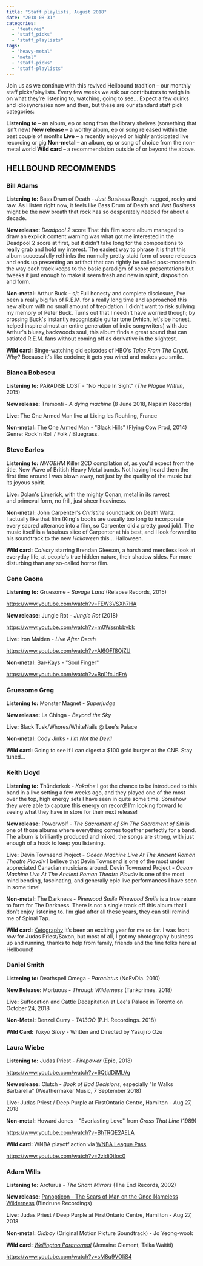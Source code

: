 ```yaml
---
title: "Staff playlists, August 2018"
date: "2018-08-31"
categories: 
  - "features"
  - "staff_picks"
  - "staff_playlists"
tags: 
  - "heavy-metal"
  - "metal"
  - "staff-picks"
  - "staff-playlists"
---
```


Join us as we continue with this revived Hellbound tradition – our monthly staff picks/playlists. Every few weeks we ask our contributors to weigh in on what they’re listening to, watching, going to see… Expect a few quirks and idiosyncrasies now and then, but these are our standard staff pick categories:

**Listening to** – an album, ep or song from the library shelves (something that isn’t new) **New release** – a worthy album, ep or song released within the past couple of months **Live** – a recently enjoyed or highly anticipated live recording or gig **Non-metal** – an album, ep or song of choice from the non-metal world **Wild card** – a recommendation outside of or beyond the above.

## HELLBOUND RECOMMENDS

### Bill Adams

**Listening to:** Bass Drum of Death - _Just Business_ Rough, rugged, rocky and raw. As I listen right now, it feels like Bass Drum of Death and _Just Business_ might be the new breath that rock has so desperately needed for about a decade.

**New release:** _Deadpool 2_ score That this film score album managed to draw an explicit content warning was what got me interested in the Deadpool 2 score at first, but it didn't take long for the compositions to really grab and hold my interest. The easiest way to phrase it is that this album successfully rethinks the normally pretty staid form of score releases and ends up presenting an artifact that can rightly be called post-modern in the way each track keeps to the basic paradigm of score presentations but tweeks it just enough to make it seem fresh and new in spirit, disposition and form.

**Non-metal:** Arthur Buck - s/t Full honesty and complete disclosure, I've been a really big fan of R.E.M. for a really long time and approached this new album with no small amount of trepidation. I didn't want to risk sullying my memory of Peter Buck. Turns out that I needn't have worried though; by crossing Buck's instantly recognizable guitar tone (which, let's be honest, helped inspire almost an entire generation of indie songwriters) with Joe Arthur's bluesy,backwoods soul, this album finds a great sound that can satiated R.E.M. fans without coming off as derivative in the slightest.

**Wild card:** Binge-watching old episodes of HBO's _Tales From The Crypt_. Why? Because it's like codeine; it gets you wired and makes you smile.

### Bianca Bobescu

**Listening to:** PARADISE LOST - "No Hope In Sight" (_The Plague Within_, 2015)

**New release:** Tremonti - _A dying machine_ (8 June 2018, Napalm Records)

**Live:** The One Armed Man live at Lixing les Rouhling, France

**Non-metal:** The One Armed Man - "Black Hills" (Flying Cow Prod, 2014) Genre: Rock'n Roll / Folk / Bluegrass.

### Steve Earles

**Listening to:** _NWOBHM_ Killer 2CD compilation of, as you'd expect from the title, New Wave of British Heavy Metal bands. Not having heard them the first time around I was blown away, not just by the quality of the music but its joyous spirit.

**Live:** Dolan's Limerick, with the mighty Conan, metal in its rawest and primeval form, no frill, just sheer heaviness.

**Non-metal:** John Carpenter's _Christine_ soundtrack on Death Waltz. I actually like that film (King's books are usually too long to incorporate every sacred utterance into a film, so Carpenter did a pretty good job). The music itself is a fabulous slice of Carpenter at his best, and I look forward to his soundtrack to the new _Halloween_ this... Halloween.

**Wild card:** _Calvary_ starring Brendan Gleeson, a harsh and merciless look at everyday life, at people's true hidden nature, their shadow sides. Far more disturbing than any so-called horror film.

### Gene Gaona

**Listening to:** Gruesome - _Savage Land_ (Relapse Records, 2015)

https://www.youtube.com/watch?v=FEW3VSXh7HA

**New release:** Jungle Rot - _Jungle Rot_ (2018)

https://www.youtube.com/watch?v=m0Wssnbbvbk

**Live:** Iron Maiden - _Live After Death_

https://www.youtube.com/watch?v=AI6OFf8QjZU

**Non-metal:** Bar-Kays - "Soul Finger"

https://www.youtube.com/watch?v=BpI1fcJdFrA

### Gruesome Greg

**Listening to:** Monster Magnet - _Superjudge_

**New release:** La Chinga - _Beyond the Sky_

**Live:** Black Tusk/Whores/WhiteNails @ Lee's Palace

**Non-metal:** Cody Jinks - _I'm Not the Devil_

**Wild card:** Going to see if I can digest a $100 gold burger at the CNE. Stay tuned...

### Keith Lloyd

**Listening to:** Thünderkok - _Kokaine_ I got the chance to be introduced to this band in a live setting a few weeks ago, and they played one of the most over the top, high energy sets I have seen in quite some time. Somehow they were able to capture this energy on record! I’m looking forward to seeing what they have in store for their next release!

**New release:** Powerwolf - _The Sacrament of Sin_ _The Sacrament of Sin_ is one of those albums where everything comes together perfectly for a band. The album is brilliantly produced and mixed, the songs are strong, with just enough of a hook to keep you listening.

**Live:** Devin Townsend Project - _Ocean Machine Live At The Ancient Roman Theatre Plovdiv_ I believe that Devin Townsend is one of the most under appreciated Canadian musicians around. Devin Townsend Project - _Ocean Machine Live At The Ancient Roman Theatre Plovdiv_ is one of the most mind bending, fascinating, and generally epic live performances I have seen in some time!

**Non-metal:** The Darkness - _Pinewood Smile_ _Pinewood Smile_ is a true return to form for The Darkness. There is not a single track off this album that I don’t enjoy listening to. I’m glad after all these years, they can still remind me of Spinal Tap.

**Wild card:** [Ketography](https://www.facebook.com/ketography1990/) It’s been an exciting year for me so far. I was front row for Judas Priest/Saxon, but most of all, I got my photography business up and running, thanks to help from family, friends and the fine folks here at Hellbound!

### Daniel Smith

**Listening to:** Deathspell Omega - _Paracletus_ (NoEvDia. 2010)

**New Release:** Mortuous - _Through Wilderness_ (Tankcrimes. 2018)

**Live:** Suffocation and Cattle Decapitation at Lee's Palace in Toronto on October 24, 2018

**Non-Metal:** Denzel Curry - _TA13OO_ (P.H. Recordings. 2018)

**Wild Card:** _Tokyo Story_ - Written and Directed by Yasujiro Ozu

### Laura Wiebe

**Listening to:** Judas Priest - _Firepower_ (Epic, 2018)

https://www.youtube.com/watch?v=6QtjdDiMLVg

**New release:** Clutch - _Book of Bad Decisions_, especially "In Walks Barbarella" (Weathermaker Music, 7 September 2018)

**Live:** Judas Priest / Deep Purple at FirstOntario Centre, Hamilton - Aug 27, 2018

**Non-metal:** Howard Jones - "Everlasting Love" from _Cross That Line_ (1989)

https://www.youtube.com/watch?v=BhTRQE2AELA

**Wild card:** WNBA playoff action via [WNBA League Pass](https://leaguepass.wnba.com/)

https://www.youtube.com/watch?v=2zidi0tIoc0

### Adam Wills

**Listening to:** Arcturus - _The Sham Mirrors_ (The End Records, 2002)

**New release:** [Panopticon - The Scars of Man on the Once Nameless Wilderness](https://thetruepanopticon.bandcamp.com/album/the-scars-of-man-on-the-once-nameless-wilderness-i-and-ii) (Bindrune Recordings)

**Live:** Judas Priest / Deep Purple at FirstOntario Centre, Hamilton - Aug 27, 2018

**Non-metal:** _Oldboy_ (Original Motion Picture Soundtrack) - Jo Yeong-wook

**Wild card:** _[Wellington Paranormal](https://www.youtube.com/watch?v=ApxbN3Bp6f4)_ (Jemaine Clement, Taika Waititi)

https://www.youtube.com/watch?v=sM8q9VOIiS4
